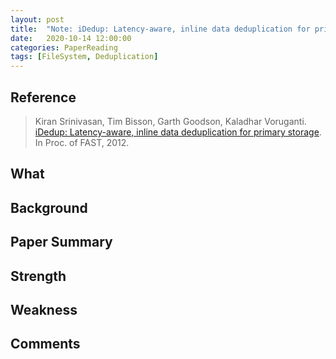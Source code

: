 ```yaml
---
layout: post
title:  "Note: iDedup: Latency-aware, inline data deduplication for primary storage."
date:   2020-10-14 12:00:00
categories: PaperReading
tags: [FileSystem, Deduplication]
---
```


## Reference

> Kiran Srinivasan, Tim Bisson, Garth Goodson, Kaladhar Voruganti. [iDedup: Latency-aware, inline data deduplication for primary storage](https://static.usenix.org/events/fast/tech/full_papers/Srinivasan2-10-12.pdf). In Proc. of FAST, 2012.

## What


## Background


<!-- more -->

## Paper Summary


## Strength


## Weakness



## Comments
